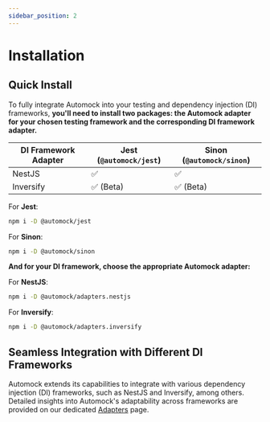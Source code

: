 ```yaml
---
sidebar_position: 2
---
```


# Installation

## Quick Install

To fully integrate Automock into your testing and dependency injection (DI) frameworks, **you'll need to install two
packages: the Automock adapter for your chosen testing framework and the corresponding DI framework adapter.**

| DI Framework Adapter | Jest (`@automock/jest`)   | Sinon (`@automock/sinon`)   |
|----------------------|---------------------------|-----------------------------|
| NestJS               | :white_check_mark:        | :white_check_mark:          |
| Inversify            | :white_check_mark: (Beta) | :white_check_mark: (Beta)   |

For **Jest**:

```bash
npm i -D @automock/jest
```

For **Sinon**:

```bash
npm i -D @automock/sinon
```

**And for your DI framework, choose the appropriate Automock adapter:**

For **NestJS**:

```bash
npm i -D @automock/adapters.nestjs
```

For **Inversify**:

```bash
npm i -D @automock/adapters.inversify
```

## Seamless Integration with Different DI Frameworks

Automock extends its capabilities to integrate with various dependency injection (DI) frameworks, such as NestJS and
Inversify, among others. Detailed insights into Automock's adaptability across frameworks are provided on our
dedicated [Adapters](/docs/adapters/intro) page.
